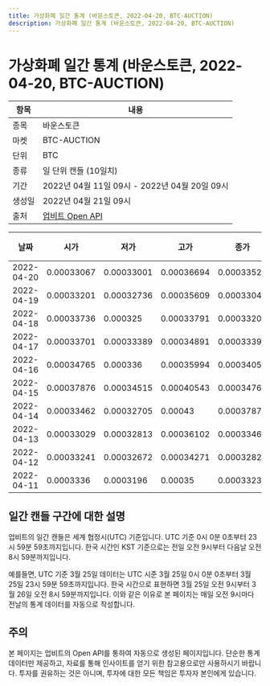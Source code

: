 ```yaml
---
title: 가상화폐 일간 통계 (바운스토큰, 2022-04-20, BTC-AUCTION)
description: 가상화폐 일간 통계 (바운스토큰, 2022-04-20, BTC-AUCTION)
---
```



가상화폐 일간 통계 (바운스토큰, 2022-04-20, BTC-AUCTION)
===

|항목|내용|
|--|--|
|종목|바운스토큰|
|마켓|BTC-AUCTION|
|단위|BTC|
|종류|일 단위 캔들 (10일치)|
|기간|2022년 04월 11일 09시 - 2022년 04월 20일 09시|
|생성일|2022년 04월 21일 09시|
|출처|[업비트 Open API](https://docs.upbit.com)|


|날짜|시가|저가|고가|종가|비고|
|--|--|--|--|--|--|
|2022-04-20|0.00033067|0.00033001|0.00036694|0.00033529|    |
|2022-04-19|0.00033201|0.00032736|0.00035609|0.00033046|    |
|2022-04-18|0.00033736|0.000325|0.00033791|0.00033201|    |
|2022-04-17|0.00033701|0.00033389|0.00034891|0.0003339|    |
|2022-04-16|0.00034765|0.000336|0.00035994|0.00034053|    |
|2022-04-15|0.00037876|0.00034515|0.00040543|0.00034765|    |
|2022-04-14|0.00033462|0.00032705|0.00043|0.00037876|    |
|2022-04-13|0.00033029|0.00032813|0.00036102|0.00033462|    |
|2022-04-12|0.00033241|0.00032672|0.00034271|0.0003282|    |
|2022-04-11|0.0003336|0.0003196|0.00035|0.00033239|    |


일간 캔들 구간에 대한 설명
---


업비트의 일간 캔들은 세계 협정시(UTC) 기준입니다. 
UTC 기준 0시 0분 0초부터 23시 59분 59초까지입니다. 
한국 시간인 KST 기준으로는 전일 오전 9시부터 다음날 오전 8시 59분까지입니다. 


예를들면, UTC 기준 3월 25일 데이터는 UTC 시준 3월 25일 0시 0분 0초부터 3월 25일 23시 59분 59초까지입니다. 
한국 시간으로 표현하면 3월 25일 오전 9시부터 3월 26일 오전 8시 59분까지입니다. 
이와 같은 이유로 본 페이지는 매일 오전 9시마다 전날의 통계 데이터를 자동으로 작성합니다. 


주의
---


본 페이지는 업비트의 Open API를 통하여 자동으로 생성된 페이지입니다. 
단순한 통계 데이터만 제공하고, 자료를 통해 인사이트를 얻기 위한 참고용으로만 사용하시기 바랍니다. 
투자를 권유하는 것은 아니며, 투자에 대한 모든 책임은 투자자 본인에게 있습니다. 
